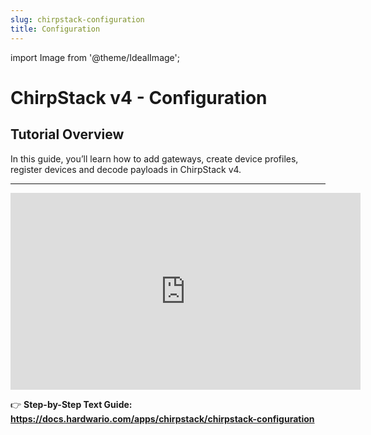 ```yaml
---
slug: chirpstack-configuration
title: Configuration
---
```


import Image from '@theme/IdealImage';

# ChirpStack v4 - Configuration

## Tutorial Overview

In this guide, you’ll learn how to add gateways, create device profiles, register devices and decode payloads in ChirpStack v4.

---

<iframe width="560" height="315"
  src="https://www.youtube.com/embed/O_Xvka1DD2U"
  title="ChirpStack v4 - Configuration Guide"
  frameborder="0"
  allow="accelerometer; autoplay; clipboard-write; encrypted-media; gyroscope; picture-in-picture; web-share"
  allowfullscreen>
</iframe>


👉 **Step-by-Step Text Guide: https://docs.hardwario.com/apps/chirpstack/chirpstack-configuration**